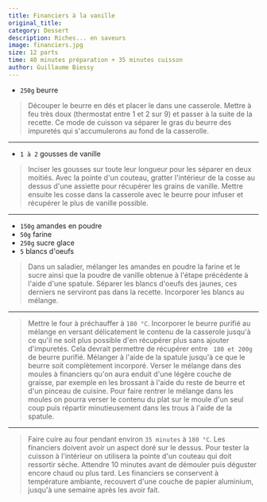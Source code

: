 ```yaml
---
title: Financiers à la vanille
original_title: 
category: Dessert
description: Riches... en saveurs
image: financiers.jpg
size: 12 parts
time: 40 minutes préparation + 35 minutes cuisson
author: Guillaume Biessy
---
```


* `250g` beurre

> Découper le beurre en dés et placer le dans une casserole. Mettre à feu très doux (thermostat entre 1 et 2 sur 9) et passer à la suite de la recette. Ce mode de cuisson va séparer le gras du beurre des impuretés qui s'accumulerons au fond de la casserolle.

---

* `1 à 2` gousses de vanille

> Inciser les gousses sur toute leur longueur pour les séparer en deux moitiés. Avec la pointe d'un couteau, gratter l'intérieur de la cosse au dessus d'une assiette pour récupérer les grains de vanille. Mettre ensuite les cosse dans la casserole avec le beurre pour infuser et récupérer le plus de vanille possible.

---

* `150g` amandes en poudre
* `50g` farine
* `250g` sucre glace
* `5` blancs d'oeufs

> Dans un saladier, mélanger les amandes en poudre la farine et le sucre ainsi que la poudre de vanille obtenue à l'étape précédente à l'aide d'une spatule. Séparer les blancs d'oeufs des jaunes, ces derniers ne serviront pas dans la recette. Incorporer les blancs au mélange.

---

> Mettre le four à préchauffer à `180 °C`. Incorporer le beurre purifié au mélange en versant délicatement le contenu de la casserole jusqu'à ce qu'il ne soit plus possible d'en récupérer plus sans ajouter d'impuretés. Cela devrait permettre de récupérer entre ` 180 et 200g` de beurre purifié. Mélanger à l'aide de la spatule jusqu'à ce que le beurre soit complètement incorporé. Verser le mélange dans des moules à financiers qu'on aura enduit d'une légère couche de graisse, par exemple en les brossant à l'aide du reste de beurre et d'un pinceau de cuisine. Pour faire rentrer le mélange dans les moules on pourra verser le contenu du plat sur le moule d'un seul coup puis répartir minutieusement dans les trous à l'aide de la spatule.

---

> Faire cuire au four pendant environ `35 minutes` à `180 °C`. Les financiers doivent avoir un aspect doré sur le dessus. Pour tester la cuisson à l'intérieur on utilisera la pointe d'un couteau qui doit ressortir sèche. Attendre 10 minutes avant de démouler puis déguster encore chaud ou plus tard. Les financiers se conservent à température ambiante, recouvert d'une couche de papier aluminium, jusqu'à une semaine après les avoir fait.